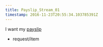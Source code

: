 ```yaml
---
title: Payslip_Stream_01
timestamp: 2016-11-23T20:55:34.103785391Z
---
```


I want my [payslip](item_type)
* request/item
